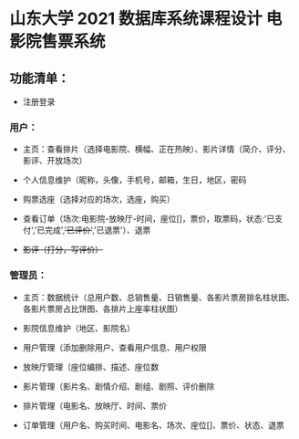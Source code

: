 # 山东大学 2021 数据库系统课程设计 电影院售票系统

## 功能清单：

- 注册登录

### 用户：

- 主页：查看排片（选择电影院、横幅、正在热映）、影片详情（简介、评分、影评、开放场次）

- 个人信息维护（昵称，头像，手机号，邮箱，生日，地区，密码

- 购票选座（选择对应的场次，选座，购买）

- 查看订单（场次:电影院-放映厅-时间，座位[]，票价，取票码，状态:'已支付','已完成',~~'已评价'~~,'已退票'）、退票

- ~~影评（打分，写评价）~~

### 管理员：

- 主页：数据统计（总用户数、总销售量、日销售量、各影片票房排名柱状图、各影片票房占比饼图、各排片上座率柱状图）

- 影院信息维护（地区、影院名）

- 用户管理（添加删除用户、查看用户信息、用户权限

- 放映厅管理（座位编排、描述、座位数

- 影片管理（影片名、剧情介绍、剧组、剧照、评价删除

- 排片管理（电影名、放映厅、时间、票价

- 订单管理（用户名、购买时间、电影名、场次、座位[]、票价、状态、退票

```

```
